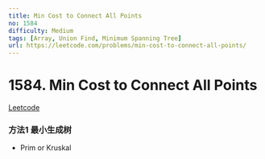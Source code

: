 ```yaml
---
title: Min Cost to Connect All Points
no: 1584
difficulty: Medium
tags: [Array, Union Find, Minimum Spanning Tree]
url: https://leetcode.com/problems/min-cost-to-connect-all-points/
---
```


# 1584. Min Cost to Connect All Points

[Leetcode](https://leetcode.com/problems/min-cost-to-connect-all-points/)

### 方法1 最小生成树

- Prim or Kruskal